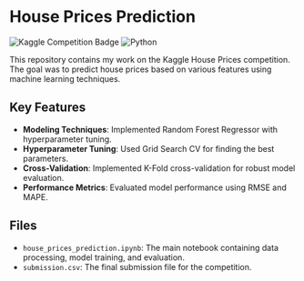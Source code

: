 # House Prices Prediction

![Kaggle Competition Badge](https://img.shields.io/badge/Kaggle-Competition-orange) ![Python](https://img.shields.io/badge/Python-3.9-blue)

This repository contains my work on the Kaggle House Prices competition. 
The goal was to predict house prices based on various features using machine learning techniques.

## Key Features
- **Modeling Techniques**: Implemented Random Forest Regressor with hyperparameter tuning.
- **Hyperparameter Tuning**: Used Grid Search CV for finding the best parameters.
- **Cross-Validation**: Implemented K-Fold cross-validation for robust model evaluation.
- **Performance Metrics**: Evaluated model performance using RMSE and MAPE.

## Files
- `house_prices_prediction.ipynb`: The main notebook containing data processing, model training, and evaluation.
- `submission.csv`: The final submission file for the competition.

